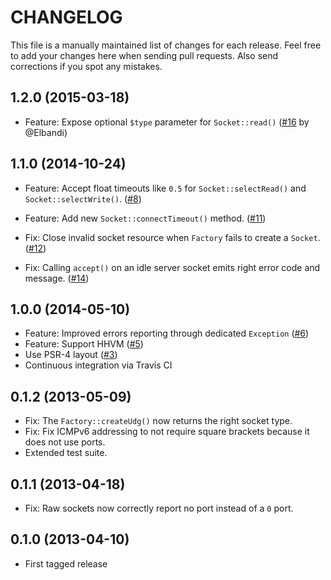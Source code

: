# CHANGELOG

This file is a manually maintained list of changes for each release. Feel free
to add your changes here when sending pull requests. Also send corrections if
you spot any mistakes.

## 1.2.0 (2015-03-18)

* Feature: Expose optional `$type` parameter for `Socket::read()`
  ([#16](https://github.com/clue/php-socket-raw/pull/16) by @Elbandi)

## 1.1.0 (2014-10-24)

* Feature: Accept float timeouts like `0.5` for `Socket::selectRead()` and `Socket::selectWrite()`.
  ([#8](https://github.com/clue/php-socket-raw/issues/8))

* Feature: Add new `Socket::connectTimeout()` method.
  ([#11](https://github.com/clue/php-socket-raw/pull/11))

* Fix: Close invalid socket resource when `Factory` fails to create a `Socket`.
  ([#12](https://github.com/clue/php-socket-raw/pull/12))

* Fix: Calling `accept()` on an idle server socket emits right error code and message.
  ([#14](https://github.com/clue/php-socket-raw/pull/14))

## 1.0.0 (2014-05-10)

* Feature: Improved errors reporting through dedicated `Exception`
  ([#6](https://github.com/clue/socket-raw/pull/6))
* Feature: Support HHVM
  ([#5](https://github.com/clue/socket-raw/pull/5))
* Use PSR-4 layout
  ([#3](https://github.com/clue/socket-raw/pull/3))
* Continuous integration via Travis CI

## 0.1.2 (2013-05-09)

* Fix: The `Factory::createUdg()` now returns the right socket type.
* Fix: Fix ICMPv6 addressing to not require square brackets because it does not
  use ports.
* Extended test suite.

## 0.1.1 (2013-04-18)

* Fix: Raw sockets now correctly report no port instead of a `0` port.

## 0.1.0 (2013-04-10)

* First tagged release
